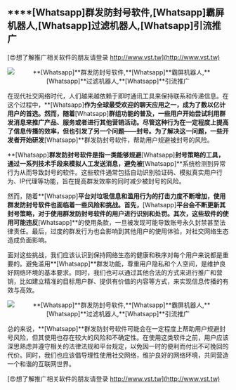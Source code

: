 ## ****[Whatsapp]**群发防封号软件,**[Whatsapp]**霸屏机器人,**[Whatsapp]**过滤机器人,**[Whatsapp]**引流推广**

[😍想了解推广相关软件的朋友请登录 http://www.vst.tw](http://www.vst.tw)

 <center><img src="https://vst.tw/MP4/tuiguang/png/8.png" alt="**[Whatsapp]**群发防封号软件,**[Whatsapp]**霸屏机器人,**[Whatsapp]**过滤机器人,**[Whatsapp]**引流推广"></center>

在现代社交网络时代，人们越来越依赖于即时通讯工具来保持联系和传递信息。在这个过程中，**[Whatsapp]**作为全球最受欢迎的聊天应用之一，成为了数以亿计用户的首选。然而，随着**[Whatsapp]**群组功能的普及，一些用户开始尝试利用群发消息来推广产品、服务或者进行其他营销活动。尽管这种行为在一定程度上提高了信息传播的效率，但也引发了另一个问题——封号。为了解决这一问题，一些开发者开始研发**[Whatsapp]**群发防封号软件，帮助用户规避被封号的风险。

**[Whatsapp]**群发防封号软件是指一类能够规避**[Whatsapp]**封号策略的工具，通过一系列技术手段来模拟人工发送消息，避免被**[Whatsapp]**系统检测到异常行为从而导致封号的软件。这些软件通常包括自动识别验证码、模拟真实用户行为、IP代理等功能，旨在提高群发效率的同时减少被封号的风险。

然而，随着**[Whatsapp]**平台对垃圾信息和滥用行为的打击力度不断增加，使用群发防封号软件也面临着一些风险和挑战。首先，**[Whatsapp]**平台会不断更新其封号策略，对于使用群发防封号软件的用户进行识别和处罚。其次，这些软件的使用可能违反**[Whatsapp]**的使用条款，一旦被发现可能导致账号永久封禁甚至法律责任。最后，过度的群发行为也会影响到其他用户的使用体验，对社交网络生态造成负面影响。

面对这些挑战，我们应该认识到保持网络生态的健康和秩序对每个用户来说都是重要的。避免滥用**[Whatsapp]**群发功能，尊重用户隐私和个人空间，是维护良好网络环境的基本要求。同时，我们也可以通过其他合法的方式来进行推广和营销，比如建立精准的目标用户群、提供有价值的内容等方式，来实现信息传播的有效与高效。

 <center><img src="https://vst.tw/MP4/tuiguang/png/0.png" alt="**[Whatsapp]**群发防封号软件,**[Whatsapp]**霸屏机器人,**[Whatsapp]**过滤机器人,**[Whatsapp]**引流推广"></center>

总的来说，**[Whatsapp]**群发防封号软件可能会在一定程度上帮助用户规避封号风险，但其使用也存在较大的风险和不确定性。在使用这类软件之前，用户应该深思熟虑并遵守相关的法律法规和平台规定，以免因一时的便利而付出不可挽回的代价。同时，我们也应该倡导理性使用社交网络，维护良好的网络环境，共同营造一个和谐的互联网世界。

[😍想了解推广相关软件的朋友请登录 http://www.vst.tw](http://www.vst.tw)



